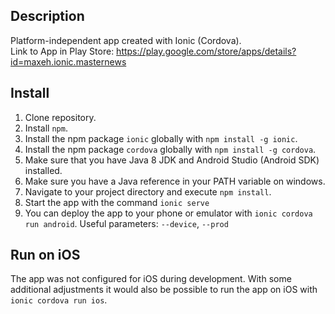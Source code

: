 ## Description
Platform-independent app created with Ionic (Cordova).  
Link to App in Play Store: https://play.google.com/store/apps/details?id=maxeh.ionic.masternews

## Install

1) Clone repository.
2) Install `npm`.
3) Install the npm package `ionic` globally with `npm install -g ionic`.
4) Install the npm package `cordova` globally with `npm install -g cordova`.
5) Make sure that you have Java 8 JDK and Android Studio (Android SDK) installed.  
6) Make sure you have a Java reference in your PATH variable on windows.
7) Navigate to your project directory and execute `npm install`.
8) Start the app with the command `ionic serve`
9) You can deploy the app to your phone or emulator with `ionic cordova run android`. Useful parameters: `--device`, `--prod`

## Run on iOS

The app was not configured for iOS during development. With some additional adjustments it would also be possible to run the app on iOS with `ionic cordova run ios`.
